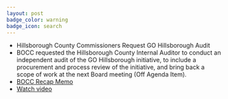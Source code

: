 ```yaml
---
layout: post
badge_color: warning
badge_icon: search
---
```


* Hillsborough County Commissioners Request GO Hillsborough Audit
* BOCC requested the Hillsborough County Internal Auditor to conduct an independent audit of the GO Hillsborough initiative, to include a procurement and process review of the initiative, and bring back a scope of work at the next Board meeting (Off Agenda Item).
* [BOCC Recap Memo](http://agenda.hillsboroughcounty.org/cache/00003/628/09-16%20Recap%20Memo.pdf )
* [Watch video](http://65.49.32.144/Hillsborough/3823ffb5-482b-4048-816e-33213a7eeddb/BOCC_Regular_Mtg_9_16_2015/presentation_file/mgpresenter.html?Stream=low )
